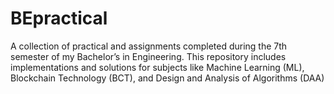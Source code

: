 # BEpractical
A collection of practical and assignments completed during the 7th semester of my Bachelor’s in Engineering. This repository includes implementations and solutions for subjects like Machine Learning (ML), Blockchain Technology (BCT), and Design and Analysis of Algorithms (DAA)
